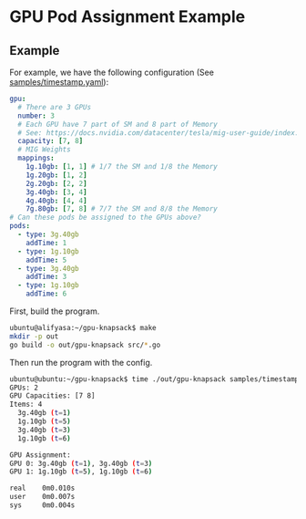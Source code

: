 # GPU Pod Assignment Example

## Example

For example, we have the following configuration (See [samples/timestamp.yaml](samples/timestamp.yaml)):

```yaml
gpu:
  # There are 3 GPUs
  number: 3
  # Each GPU have 7 part of SM and 8 part of Memory
  # See: https://docs.nvidia.com/datacenter/tesla/mig-user-guide/index.html#id15
  capacity: [7, 8]
  # MIG Weights
  mappings:
    1g.10gb: [1, 1] # 1/7 the SM and 1/8 the Memory
    1g.20gb: [1, 2]
    2g.20gb: [2, 2]
    3g.40gb: [3, 4]
    4g.40gb: [4, 4]
    7g.80gb: [7, 8] # 7/7 the SM and 8/8 the Memory
# Can these pods be assigned to the GPUs above?
pods:
  - type: 3g.40gb
    addTime: 1
  - type: 1g.10gb
    addTime: 5
  - type: 3g.40gb
    addTime: 3
  - type: 1g.10gb
    addTime: 6
```

First, build the program.

```sh
ubuntu@alifyasa:~/gpu-knapsack$ make
mkdir -p out
go build -o out/gpu-knapsack src/*.go
```

Then run the program with the config.

```sh
ubuntu@ubuntu:~/gpu-knapsack$ time ./out/gpu-knapsack samples/timestamp.yaml 
GPUs: 2
GPU Capacities: [7 8]
Items: 4
  3g.40gb (t=1)
  1g.10gb (t=5)
  3g.40gb (t=3)
  1g.10gb (t=6)

GPU Assignment:
GPU 0: 3g.40gb (t=1), 3g.40gb (t=3)
GPU 1: 1g.10gb (t=5), 1g.10gb (t=6)

real    0m0.010s
user    0m0.007s
sys     0m0.004s
```
